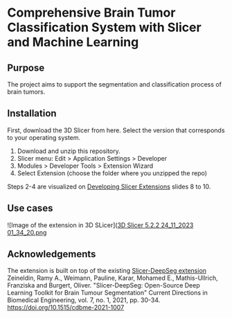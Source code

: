 # Comprehensive Brain Tumor Classification System with Slicer and Machine Learning 

## Purpose 
The project aims to support the segmentation and classification process of brain tumors.

## Installation
First, download the 3D Slicer from here. Select the version that corresponds to your operating system.

1. Download and unzip this repository.
2. Slicer menu: Edit > Application Settings > Developer
3. Modules > Developer Tools > Extension Wizard
4. Select Extension (choose the folder where you unzipped the repo)

Steps 2-4 are visualized on [Developing Slicer Extensions](https://docs.google.com/presentation/d/1JXIfs0rAM7DwZAho57Jqz14MRn2BIMrjB17Uj_7Yztc/edit#slide=id.g420896289_061) slides 8 to 10.

## Use cases 

![Image of the extension in 3D SLicer]([3D Slicer 5.2.2 24_11_2023 01_34_20.png](https://github.com/zelere/SlicerDeepSeg/blob/master/3D%20Slicer%205.2.2%2024_11_2023%2001_34_20.png )
## Acknowledgements
The extension is built on top of the existing [Slicer-DeepSeg extension](https://github.com/razeineldin/Slicer-DeepSeg) 
Zeineldin, Ramy A., Weimann, Pauline, Karar, Mohamed E., Mathis-Ullrich, Franziska and Burgert, Oliver. "Slicer-DeepSeg: Open-Source Deep Learning Toolkit for Brain Tumour Segmentation" Current Directions in Biomedical Engineering, vol. 7, no. 1, 2021, pp. 30-34. https://doi.org/10.1515/cdbme-2021-1007
